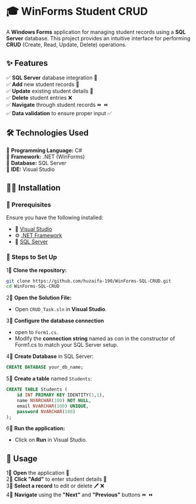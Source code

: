 # 🎓 WinForms Student CRUD  

A **Windows Forms** application for managing student records using a **SQL Server** database. This project provides an intuitive interface for performing **CRUD** (Create, Read, Update, Delete) operations.  

## ✨ Features  

✅ **SQL Server** database integration 🐄️  
✅ **Add** new student records 📝  
✅ **Update** existing student details 🔄  
✅ **Delete** student entries ❌  
✅ **Navigate** through student records ⏩ ⏪  
✅ **Data validation** to ensure proper input ✅  

## 🛠️ Technologies Used  

🔹 **Programming Language:** C#  
🔹 **Framework:** .NET (WinForms)  
🔹 **Database:** SQL Server  
🔹 **IDE:** Visual Studio  

## 💅🏻 Installation  

### 🔧 Prerequisites  
Ensure you have the following installed:  
- 🎥 [Visual Studio](https://visualstudio.microsoft.com/)  
- ⚙️ [.NET Framework](https://dotnet.microsoft.com/)  
- 🐄️ [SQL Server](https://www.microsoft.com/en-us/sql-server)  

### 🚀 Steps to Set Up  

1⃣ **Clone the repository:**  
   ```sh
   git clone https://github.com/huzaifa-190/WinForms-SQL-CRUD.git
   cd WinForms-SQL-CRUD
   ```  

2⃣ **Open the Solution File:**  
   - Open `CRUD_Task.sln` in **Visual Studio**.  

3⃣ **Configure the database connection**  
   - open to `Form1.cs`.  
   - Modify the **connection string** named as con in the constructor of Form1.cs to match your SQL Server setup.  

4⃣ **Create Database** in SQL Server:  
   ```sql
   CREATE DATABASE your_db_name;
   ```  

5⃣ **Create a table** named `Students`:  
   ```sql
   CREATE TABLE Students (
       id INT PRIMARY KEY IDENTITY(1,1),
       name NVARCHAR(100) NOT NULL,
       email NVARCHAR(100) UNIQUE,
       password NVARCHAR(100)
   );
   ```  

6⃣ **Run the application:**  
   - Click on **Run** in Visual Studio.  

## 🚀 Usage  

1⃣ **Open** the application 📂  
2⃣ **Click "Add"** to enter student details 📝  
3⃣ **Select a record** to edit or delete 🖊️ ❌  
4⃣ **Navigate** using the **"Next"** and **"Previous"** buttons ⏩ ⏪  
